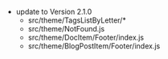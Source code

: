 - update to Version 2.1.0
  - src/theme/TagsListByLetter/*
  - src/theme/NotFound.js
  - src/theme/DocItem/Footer/index.js
  - src/theme/BlogPostItem/Footer/index.js
